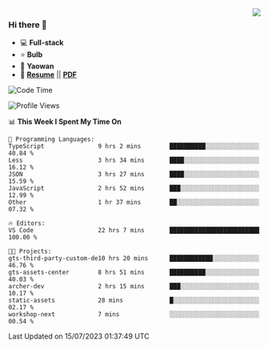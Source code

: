 <img align="right" src="https://github-readme-stats.vercel.app/api?username=LolipopJ&show_icons=true&count_private=true&hide_title=true&include_all_commits=true&theme=vue">

### Hi there 👋

- :computer: **Full-stack**
- :star: **Bulb**
- :pill: **Yaowan**
- :milky_way: [**Resume**](https://lolipopj.github.io/resume/) || [**PDF**](https://cdn.jsdelivr.net/gh/lolipopj/resume/export/resume-en.pdf)

<!--START_SECTION:waka-->
![Code Time](http://img.shields.io/badge/Code%20Time-1%2C473%20hrs%2038%20mins-blue)

![Profile Views](http://img.shields.io/badge/Profile%20Views-2-blue)

📊 **This Week I Spent My Time On** 

```text
💬 Programming Languages: 
TypeScript               9 hrs 2 mins        ██████████░░░░░░░░░░░░░░░   40.84 % 
Less                     3 hrs 34 mins       ████░░░░░░░░░░░░░░░░░░░░░   16.12 % 
JSON                     3 hrs 27 mins       ████░░░░░░░░░░░░░░░░░░░░░   15.59 % 
JavaScript               2 hrs 52 mins       ███░░░░░░░░░░░░░░░░░░░░░░   12.99 % 
Other                    1 hr 37 mins        ██░░░░░░░░░░░░░░░░░░░░░░░   07.32 % 

🔥 Editors: 
VS Code                  22 hrs 7 mins       █████████████████████████   100.00 % 

🐱‍💻 Projects: 
gts-third-party-custom-de10 hrs 20 mins      ████████████░░░░░░░░░░░░░   46.76 % 
gts-assets-center        8 hrs 51 mins       ██████████░░░░░░░░░░░░░░░   40.03 % 
archer-dev               2 hrs 15 mins       ███░░░░░░░░░░░░░░░░░░░░░░   10.17 % 
static-assets            28 mins             █░░░░░░░░░░░░░░░░░░░░░░░░   02.17 % 
workshop-next            7 mins              ░░░░░░░░░░░░░░░░░░░░░░░░░   00.54 % 
```


 Last Updated on 15/07/2023 01:37:49 UTC
<!--END_SECTION:waka-->
